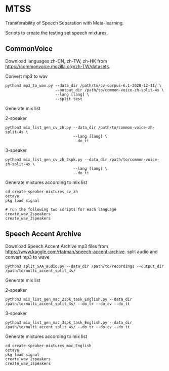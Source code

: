 # MTSS
Transferability of Speech Separation with Meta-learning.

Scripts to create the testing set speech mixtures.

## CommonVoice
Download languages zh-CN, zh-TW, zh-HK from https://commonvoice.mozilla.org/zh-TW/datasets.

Convert mp3 to wav
```
python3 mp3_to_wav.py --data_dir /path/to/cv-corpus-6.1-2020-12-11/ \
                      --output_dir /path/to/common-voice-zh-split-4s \
                      --lang [lang] \
                      --split test
```
Generate mix list

2-speaker
```
python3 mix_list_gen_cv_zh.py --data_dir /path/to/common-voice-zh-split-4s \
                              --lang [lang] \
                              --do_tt
```
3-speaker
```
python3 mix_list_gen_cv_zh_3spk.py --data_dir /path/to/common-voice-zh-split-4s \
                              --lang [lang] \
                              --do_tt
```
Generate mixtures according to mix list
```
cd create-speaker-mixtures_cv_zh
octave
pkg load signal

# run the following two scripts for each language
create_wav_2speakers
create_wav_3speakers
```

## Speech Accent Archive
Download Speech Accent Archive mp3 files from https://www.kaggle.com/rtatman/speech-accent-archive.
split audio and convert mp3 to wave
```
python3 split_SAA_audio.py --data_dir /path/to/recordings --output_dir /path/to/multi_accent_split_4s/
```
Generate mix list

2-speaker
```
python3 mix_list_gen_mac_2spk_task_English.py --data_dir /path/to/multi_accent_split_4s/ --do_tr --do_cv --do_tt
```

3-speaker
```
python3 mix_list_gen_mac_3spk_task_English.py --data_dir /path/to/multi_accent_split_4s/ --do_tr --do_cv --do_tt
```
Generate mixtures according to mix list
```
cd create-speaker-mixtures_mac_English
octave
pkg load signal
create_wav_2speakers
create_wav_3speakers
```
